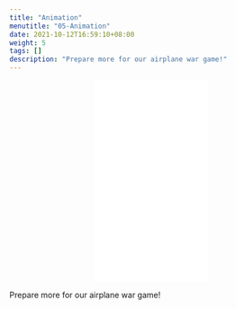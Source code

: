 ```yaml
---
title: "Animation"
menutitle: "05-Animation"
date: 2021-10-12T16:59:10+08:00
weight: 5
tags: []
description: "Prepare more for our airplane war game!"
---
```


<center style="width:100%; height:360px">
<iframe src="../animation.html" style="width: 202px;height:360px; border:0" allow="autoplay"></iframe>
</center>

Prepare more for our airplane war game!